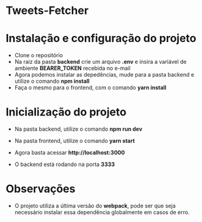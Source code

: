 # Tweets-Fetcher

# Instalação e configuração do projeto

- Clone o repositório
- Na raiz da pasta **backend** crie um arquivo **.env** e insira a variável de ambiente **BEARER_TOKEN** recebida no e-mail
- Agora podemos instalar as depedências, mude para a pasta backend e utilize o comando **npm install**
- Faça o mesmo para o frontend, com o comando **yarn install**

# Inicialização do projeto

- Na pasta backend, utilize o comando **npm run dev**
- Na pasta frontend, utilize o comando **yarn start**

- Agora basta acessar **http://localhost:3000**
- O backend está rodando na porta **3333**

# Observações

- O projeto utiliza a última versão do **webpack**, pode ser que seja necessário instalar essa dependência globalmente em casos de erro.

